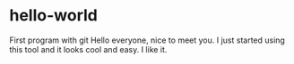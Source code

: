 # hello-world
First program with git
Hello everyone, nice to meet you. I just started using this tool and it looks cool and easy.
I like it.
